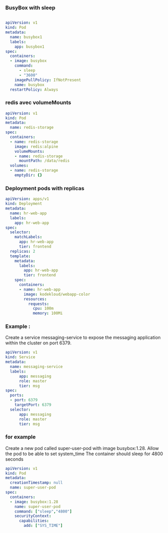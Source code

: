 
### BusyBox with sleep

```yaml

apiVersion: v1
kind: Pod
metadata:
  name: busybox1
  labels:
    app: busybox1
spec:
  containers:
  - image: busybox
    command:
      - sleep
      - "3600"
    imagePullPolicy: IfNotPresent
    name: busybox
  restartPolicy: Always

```

### redis avec volumeMounts

```yml
apiVersion: v1
kind: Pod
metadata:
  name: redis-storage
spec:
  containers:
  - name: redis-storage
    image: redis:alpine
    volumeMounts:
    - name: redis-storage
      mountPath: /data/redis
  volumes:
  - name: redis-storage
    emptyDir: {}
``` 
    

### Deployment pods with replicas 
```yml
apiVersion: apps/v1 
kind: Deployment
metadata:
  name: hr-web-app
  labels:
    app: hr-web-app
spec:
  selector:
    matchLabels:
      app: hr-web-app
      tier: frontend
  replicas: 2
  template:
    metadata:
      labels:
        app: hr-web-app
        tier: frontend
    spec:
      containers:
      - name: hr-web-app
        image: kodekloud/webapp-color
        resources:
          requests:
            cpu: 100m
            memory: 100Mi
```  

            
            
            
### Example :
            
Create a service messaging-service to expose the messaging application within the cluster on port 6379.

```yml
apiVersion: v1
kind: Service
metadata:
  name: messaging-service
  labels:
      app: messaging
      role: master
      tier: msg
spec:
  ports:
  - port: 6379
    targetPort: 6379
  selector:
      app: messaging
      role: master
      tier: msg
```



### for example 

Create a new pod called super-user-pod with image busybox:1.28. Allow the pod to be able to set system_time
The container should sleep for 4800 seconds

```yaml
apiVersion: v1
kind: Pod
metadata:
  creationTimestamp: null
  name: super-user-pod
spec:
  containers:
  - image: busybox:1.28
​    name: super-user-pod
​    command: ["sleep","4800"]
​    securityContext:
​      capabilities:
​        add: ["SYS_TIME"]
```
